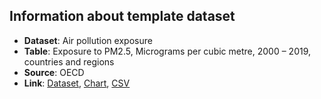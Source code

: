 ## Information about template dataset

- **Dataset**: Air pollution exposure
- **Table**: Exposure to PM2.5, Micrograms per cubic metre, 2000 – 2019, countries and regions
- **Source**: OECD
- **Link**: [Dataset](https://data.oecd.org/air/air-pollution-exposure.htm), [Chart](https://data.oecd.org/chart/75HT), [CSV](https://data.oecd.org/air/air-pollution-exposure.htm)